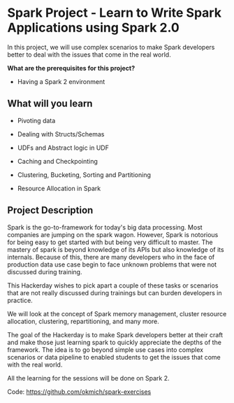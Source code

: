 # Spark Project - Learn to Write Spark Applications using Spark 2.0

In this project, we will use complex scenarios to make Spark developers better to deal with the issues that come in the real world.

**What are the prerequisites for this project?**

- Having a Spark 2 environment

## What will you learn

- Pivoting data


- Dealing with Structs/Schemas


- UDFs and Abstract logic in UDF


- Caching and Checkpointing


- Clustering, Bucketing, Sorting and Partitioning


- Resource Allocation in Spark



## Project Description

Spark is the go-to-framework for today's big data processing. Most companies are jumping on the spark wagon. 
However, Spark is notorious for being easy to get started with but being very difficult to master. The mastery of spark is beyond knowledge of its APIs but also knowledge of its internals. Because of this, there are many developers who in the face of production data use case begin to face unknown problems that were not discussed during training.

This Hackerday wishes to pick apart a couple of these tasks or scenarios that are not really discussed during trainings but can burden developers in practice.

We will look at the concept of Spark memory management, cluster resource allocation, clustering, repartitioning, and many more. 

The goal of the Hackerday is to make Spark developers better at their craft and make those just learning spark to quickly appreciate the depths of the framework. The idea is to go beyond simple use cases into complex scenarios or data pipeline to enabled students to get the issues that come with the real world.

All the learning for the sessions will be done on Spark 2.



Code: https://github.com/okmich/spark-exercises



